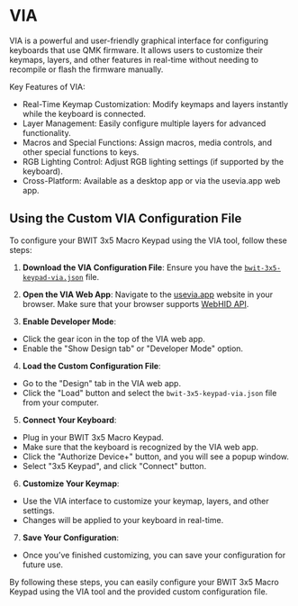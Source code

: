 # VIA
VIA is a powerful and user-friendly graphical interface for configuring keyboards that use QMK firmware. It allows users to customize their keymaps, layers, and other features in real-time without needing to recompile or flash the firmware manually.

Key Features of VIA:
- Real-Time Keymap Customization: Modify keymaps and layers instantly while the keyboard is connected.
- Layer Management: Easily configure multiple layers for advanced functionality.
- Macros and Special Functions: Assign macros, media controls, and other special functions to keys.
- RGB Lighting Control: Adjust RGB lighting settings (if supported by the keyboard).
- Cross-Platform: Available as a desktop app or via the usevia.app web app.

## Using the Custom VIA Configuration File

To configure your BWIT 3x5 Macro Keypad using the VIA tool, follow these steps:

1. **Download the VIA Configuration File**:
   Ensure you have the [`bwit-3x5-keypad-via.json`](bwit-3x5-keypad-via.json) file.

2. **Open the VIA Web App**:
Navigate to the [usevia.app](https://usevia.app) website in your browser. Make sure that your browser supports [WebHID API](https://caniuse.com/?search=webhid).

3. **Enable Developer Mode**:
  - Click the gear icon in the top of the VIA web app.
  - Enable the "Show Design tab" or "Developer Mode" option.

4. **Load the Custom Configuration File**:
  - Go to the "Design" tab in the VIA web app.
  - Click the "Load" button and select the `bwit-3x5-keypad-via.json` file from your computer.

5. **Connect Your Keyboard**:
  - Plug in your BWIT 3x5 Macro Keypad.
  - Make sure that the keyboard is recognized by the VIA web app.
  - Click the "Authorize Device+" button, and you will see a popup window.
  - Select "3x5 Keypad", and click "Connect" button.

6. **Customize Your Keymap**:
  - Use the VIA interface to customize your keymap, layers, and other settings.
  - Changes will be applied to your keyboard in real-time.

7. **Save Your Configuration**:
  - Once you’ve finished customizing, you can save your configuration for future use.

By following these steps, you can easily configure your BWIT 3x5 Macro Keypad using the VIA tool and the provided custom configuration file.